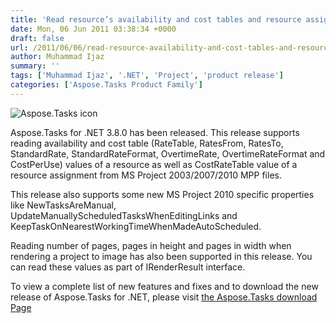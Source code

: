 ```yaml
---
title: 'Read resource’s availability and cost tables and resource assignment''s cost rate table values from MPP files'
date: Mon, 06 Jun 2011 03:38:34 +0000
draft: false
url: /2011/06/06/read-resource-availability-and-cost-tables-and-resource-assignments-cost-rate-table-values-from-mpp-files/
author: Muhammad Ijaz
summary: ''
tags: ['Muhammad Ijaz', '.NET', 'Project', 'product release']
categories: ['Aspose.Tasks Product Family']
---
```


![Aspose.Tasks icon][1]

Aspose.Tasks for .NET 3.8.0 has been released. This release supports reading availability and cost table (RateTable, RatesFrom, RatesTo, StandardRate, StandardRateFormat, OvertimeRate, OvertimeRateFormat and CostPerUse) values of a resource as well as CostRateTable value of a resource assignment from MS Project 2003/2007/2010 MPP files.

This release also supports some new MS Project 2010 specific properties like NewTasksAreManual, UpdateManuallyScheduledTasksWhenEditingLinks and KeepTaskOnNearestWorkingTimeWhenMadeAutoScheduled.

Reading number of pages, pages in height and pages in width when rendering a project to image has also been supported in this release. You can read these values as part of IRenderResult interface.

To view a complete list of new features and fixes and to download the new release of Aspose.Tasks for .NET, please visit [the Aspose.Tasks download Page][2]




[1]: http://www.aspose.com/Images/aspose.tasks-logo2.jpg
[2]: ../../community/files/51/.net-components/aspose.tasks-for-.net/default.aspx




